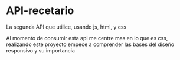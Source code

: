 # API-recetario
La segunda API que utilice, usando js, html, y css

Al momento de consumir esta api me centre mas en lo que es css, realizando este proyecto empece a comprender las bases del diseño responsivo y su importancia
